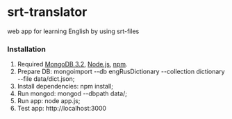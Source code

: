 # srt-translator
web app for learning English by using srt-files

### Installation

1. Required [MongoDB 3.2](https://docs.mongodb.org/manual/installation/), [Node.js](https://nodejs.org/en/download/), [npm](https://www.npmjs.com/).
2. Prepare DB: mongoimport --db engRusDictionary --collection dictionary --file data/dict.json;
3. Install dependencies: npm install;
4. Run mongod: mongod --dbpath data/;
5. Run app: node app.js;
6. Test app: http://localhost:3000
